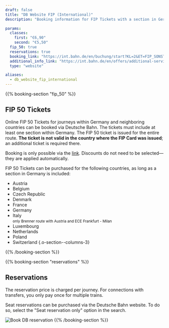```yaml
---
draft: false
title: "DB Website FIP (International)"
description: "Booking information for FIP Tickets with a section in Germany."

params:
  classes:
    first: "€6,90"
    second: "€5,50"
  fip_50: true
  reservations: true
  booking_link: "https://int.bahn.de/en/buchung/start?KL=2&ET=FIP_SONSTIGE"
  additional_info_link: "https://int.bahn.de/en/offers/additional-services/seat-reservation"
  type: "website"

aliases:
  - db_website_fip_international
---
```


{{% booking-section "fip_50" %}}

## FIP 50 Tickets

Online FIP 50 Tickets for journeys within Germany and neighboring countries can be booked via Deutsche Bahn. The tickets must include at least one section within Germany. The FIP 50 ticket is issued for the entire route. **The ticket is not valid in the country where the FIP Card was issued**; an additional ticket is required there.

Booking is only possible via the [link](https://int.bahn.de/en/buchung/start?KL=2&ET=FIP_SONSTIGE). Discounts do not need to be selected—they are applied automatically.

FIP 50 Tickets can be purchased for the following countries, as long as a section in Germany is included:

<!-- prettier-ignore -->
- Austria
- Belgium
- Czech Republic
- Denmark
- France
- Germany
- Italy \
  <small>only Brenner route with Austria and ECE Frankfurt - Milan</small>
- Luxembourg
- Netherlands
- Poland
- Switzerland
{.o-section--columns-3}

{{% /booking-section %}}

{{% booking-section "reservations" %}}

## Reservations

The reservation price is charged per journey. For connections with transfers, you only pay once for multiple trains.

Seat reservations can be purchased via the Deutsche Bahn website. To do so, select the "Seat reservation only" option in the search.

![Book DB reservation](db_reservation.webp)
{{% /booking-section %}}
